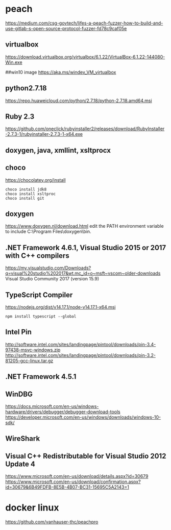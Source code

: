 # peach

https://medium.com/csg-govtech/lifes-a-peach-fuzzer-how-to-build-and-use-gitlab-s-open-source-protocol-fuzzer-fd78c9caf05e

## virtualbox
https://download.virtualbox.org/virtualbox/6.1.22/VirtualBox-6.1.22-144080-Win.exe


##win10 image
https://aka.ms/windev_VM_virtualbox

## python2.7.18
https://repo.huaweicloud.com/python/2.7.18/python-2.7.18.amd64.msi
## Ruby 2.3
https://github.com/oneclick/rubyinstaller2/releases/download/RubyInstaller-2.7.3-1/rubyinstaller-2.7.3-1-x64.exe
## doxygen, java, xmllint, xsltprocx

## choco
https://chocolatey.org/install
```
choco install jdk8
choco install xsltproc
choco install git
```
## doxygen
https://www.doxygen.nl/download.html
 edit the PATH environment variable to include C:\Program Files\doxygen\bin.
## .NET Framework 4.6.1, Visual Studio 2015 or 2017 with C++ compilers
https://my.visualstudio.com/Downloads?q=visual%20studio%202017&wt.mc_id=o~msft~vscom~older-downloads 
Visual Studio Community 2017 (version 15.9)
## TypeScript Compiler
https://nodejs.org/dist/v14.17.1/node-v14.17.1-x64.msi
```
npm install typescript --global
```
## Intel Pin
http://software.intel.com/sites/landingpage/pintool/downloads/pin-3.4-97438-msvc-windows.zip
http://software.intel.com/sites/landingpage/pintool/downloads/pin-3.2-81205-gcc-linux.tar.gz
## .NET Framework 4.5.1
## WinDBG
https://docs.microsoft.com/en-us/windows-hardware/drivers/debugger/debugger-download-tools
https://developer.microsoft.com/en-us/windows/downloads/windows-10-sdk/

## WireShark
## Visual C++ Redistributable for Visual Studio 2012 Update 4
https://www.microsoft.com/en-us/download/details.aspx?id=30679
https://www.microsoft.com/en-us/download/confirmation.aspx?id=30679&6B49FDFB-8E5B-4B07-BC31-15695C5A2143=1

# docker linux
https://github.com/vanhauser-thc/peachpro
